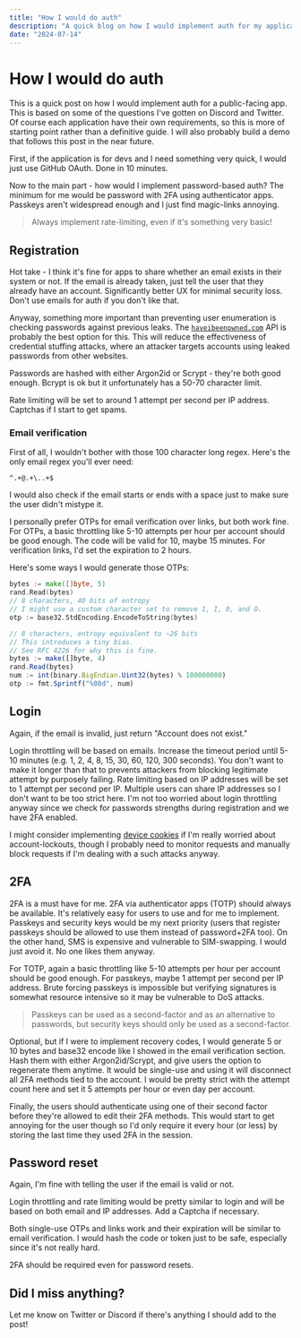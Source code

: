 ```yaml
---
title: "How I would do auth"
description: "A quick blog on how I would implement auth for my applications."
date: "2024-07-14"
---
```


# How I would do auth

This is a quick post on how I would implement auth for a public-facing app. This is based on some of the questions I've gotten on Discord and Twitter. Of course each application have their own requirements, so this is more of starting point rather than a definitive guide. I will also probably build a demo that follows this post in the near future.

First, if the application is for devs and I need something very quick, I would just use GitHub OAuth. Done in 10 minutes.

Now to the main part - how would I implement password-based auth? The minimum for me would be password with 2FA using authenticator apps. Passkeys aren't widespread enough and I just find magic-links annoying.

> Always implement rate-limiting, even if it's something very basic!

## Registration

Hot take - I think it's fine for apps to share whether an email exists in their system or not. If the email is already taken, just tell the user that they already have an account. Significantly better UX for minimal security loss. Don't use emails for auth if you don't like that.

Anyway, something more important than preventing user enumeration is checking passwords against previous leaks. The [`haveibeenpwned.com`](https://haveibeenpwned.com) API is probably the best option for this. This will reduce the effectiveness of credential stuffing attacks, where an attacker targets accounts using leaked passwords from other websites.

Passwords are hashed with either Argon2id or Scrypt - they're both good enough. Bcrypt is ok but it unfortunately has a 50-70 character limit.

Rate limiting will be set to around 1 attempt per second per IP address. Captchas if I start to get spams.

### Email verification

First of all, I wouldn't bother with those 100 character long regex. Here's the only email regex you'll ever need:

```
^.+@.+\..+$
```

I would also check if the email starts or ends with a space just to make sure the user didn't mistype it.

I personally prefer OTPs for email verification over links, but both work fine. For OTPs, a basic throttling like 5-10 attempts per hour per account should be good enough. The code will be valid for 10, maybe 15 minutes. For verification links, I'd set the expiration to 2 hours.

Here's some ways I would generate those OTPs:

```go
bytes := make([]byte, 5)
rand.Read(bytes)
// 8 characters, 40 bits of entropy
// I might use a custom character set to remove 1, I, 0, and O.
otp := base32.StdEncoding.EncodeToString(bytes)
```

```ts
// 8 characters, entropy equivalent to ~26 bits
// This introduces a tiny bias.
// See RFC 4226 for why this is fine.
bytes := make([]byte, 4)
rand.Read(bytes)
num := int(binary.BigEndian.Uint32(bytes) % 100000000)
otp := fmt.Sprintf("%08d", num)
```

## Login

Again, if the email is invalid, just return "Account does not exist."

Login throttling will be based on emails. Increase the timeout period until 5-10 minutes (e.g. 1, 2, 4, 8, 15, 30, 60, 120, 300 seconds). You don't want to make it longer than that to prevents attackers from blocking legitimate attempt by purposely failing. Rate limiting based on IP addresses will be set to 1 attempt per second per IP. Multiple users can share IP addresses so I don't want to be too strict here. I'm not too worried about login throttling anyway since we check for passwords strengths during registration and we have 2FA enabled.

I might consider implementing [device cookies](https://owasp.org/www-community/Slow_Down_Online_Guessing_Attacks_with_Device_Cookies) if I'm really worried about account-lockouts, though I probably need to monitor requests and manually block requests if I'm dealing with a such attacks anyway.

## 2FA

2FA is a must have for me. 2FA via authenticator apps (TOTP) should always be available. It's relatively easy for users to use and for me to implement. Passkeys and security keys would be my next priority (users that register passkeys should be allowed to use them instead of password+2FA too). On the other hand, SMS is expensive and vulnerable to SIM-swapping. I would just avoid it. No one likes them anyway.

For TOTP, again a basic throttling like 5-10 attempts per hour per account should be good enough. For passkeys, maybe 1 attempt per second per IP address. Brute forcing passkeys is impossible but verifying signatures is somewhat resource intensive so it may be vulnerable to DoS attacks.

> Passkeys can be used as a second-factor and as an alternative to passwords, but security keys should only be used as a second-factor.

Optional, but if I were to implement recovery codes, I would generate 5 or 10 bytes and base32 encode like I showed in the email verification section. Hash them with either Argon2id/Scrypt, and give users the option to regenerate them anytime. It would be single-use and using it will disconnect all 2FA methods tied to the account. I would be pretty strict with the attempt count here and set it 5 attempts per hour or even day per account.

Finally, the users should authenticate using one of their second factor before they're allowed to edit their 2FA methods. This would start to get annoying for the user though so I'd only require it every hour (or less) by storing the last time they used 2FA in the session.

## Password reset

Again, I'm fine with telling the user if the email is valid or not.

Login throttling and rate limiting would be pretty similar to login and will be based on both email and IP addresses. Add a Captcha if necessary.

Both single-use OTPs and links work and their expiration will be similar to email verification. I would hash the code or token just to be safe, especially since it's not really hard.

2FA should be required even for password resets.

## Did I miss anything?

Let me know on Twitter or Discord if there's anything I should add to the post!